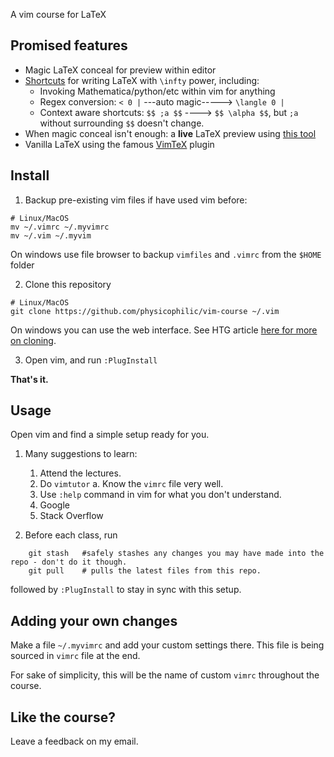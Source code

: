 
A vim course for LaTeX

## Promised features

- Magic LaTeX conceal for preview within editor 
- [Shortcuts](https://github.com/SirVer/ultisnips) for writing LaTeX with `\infty` power, including:
    * Invoking Mathematica/python/etc within vim for anything
    * Regex conversion: `< 0 |` ---auto magic-----> `\langle 0 |` 
    * Context aware shortcuts: `$$ ;a $$` ----> `$$ \alpha $$`, but `;a` without surrounding `$$` doesn't change. 
- When magic conceal isn't enough: a **live** LaTeX preview using [this tool](https://github.com/iamcco/markdown-preview.nvim)
- Vanilla LaTeX using the famous [VimTeX](https://github.com/lervag/vimtex) plugin


## Install

1. Backup pre-existing vim files if have used vim before:

```
# Linux/MacOS
mv ~/.vimrc ~/.myvimrc
mv ~/.vim ~/.myvim
```

On windows use file browser to backup `vimfiles` and `.vimrc` from the `$HOME` folder


2. Clone this repository

```
# Linux/MacOS
git clone https://github.com/physicophilic/vim-course ~/.vim
```
On windows you can use the web interface.  See HTG article [here for more on cloning](https://www.howtogeek.com/451360/how-to-clone-a-github-repository/).

3. Open vim, and run `:PlugInstall` 

**That's it.**

## Usage

Open vim and find a simple setup ready for you.

1. Many suggestions to learn: 

    1. Attend the lectures.
    2. Do `vimtutor`
        a. Know the `vimrc` file very well.
    3. Use `:help` command in vim for what you don't understand.
    4. Google
    5. Stack Overflow


1. Before each class, run 
```
    git stash   #safely stashes any changes you may have made into the repo - don't do it though.
    git pull    # pulls the latest files from this repo.
```
followed by `:PlugInstall` to stay in sync with this setup.



## Adding your own changes

Make a file `~/.myvimrc` and add your custom settings there. 
This file is being sourced in `vimrc` file at the end.

For sake of simplicity, this will be the name of custom `vimrc` throughout the course.


## Like the course?

Leave a feedback on my email.

